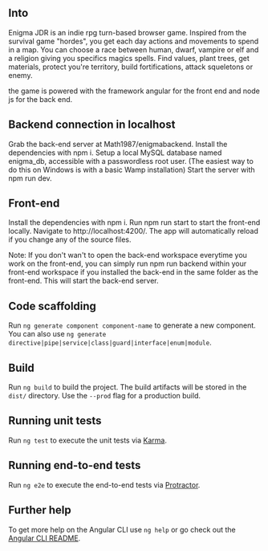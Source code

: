 ## Into

Enigma JDR is an indie rpg turn-based browser game.
Inspired from the survival game "hordes", you get each day actions and movements to spend in a map.
You can choose a race between human, dwarf, vampire or elf and a religion giving you specifics magics spells.
Find values, plant trees, get materials, protect you're territory, build fortifications, attack squeletons or enemy.

the game is powered with the framework angular for the front end and node js for the back end.

## Backend connection in localhost

Grab the back-end server at Math1987/enigmabackend.
Install the dependencies with npm i.
Setup a local MySQL database named enigma_db, accessible with a passwordless root user. (The easiest way to do this on Windows is with a basic Wamp installation)
Start the server with npm run dev.

## Front-end

Install the dependencies with npm i.
Run npm run start to start the front-end locally.
Navigate to http://localhost:4200/.
The app will automatically reload if you change any of the source files.

Note: If you don't wan't to open the back-end workspace everytime you work on the front-end, you can simply run npm run backend within your front-end workspace if you installed the back-end in the same folder as the front-end. This will start the back-end server.

## Code scaffolding

Run `ng generate component component-name` to generate a new component. You can also use `ng generate directive|pipe|service|class|guard|interface|enum|module`.

## Build

Run `ng build` to build the project. The build artifacts will be stored in the `dist/` directory. Use the `--prod` flag for a production build.

## Running unit tests

Run `ng test` to execute the unit tests via [Karma](https://karma-runner.github.io).

## Running end-to-end tests

Run `ng e2e` to execute the end-to-end tests via [Protractor](http://www.protractortest.org/).

## Further help

To get more help on the Angular CLI use `ng help` or go check out the [Angular CLI README](https://github.com/angular/angular-cli/blob/master/README.md).



